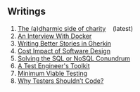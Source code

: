 ## Writings

<ol>

<li><a href=https://github.com/justcli/writings/wiki/The-(a)dharmic-side-of-charity>The (a)dharmic side of charity</a> &nbsp;&nbsp;&nbsp;(latest) </li>
<li><a href=https://github.com/justcli/writings/wiki/An-Interview-With-Docker>An Interview With Docker</a></li>
<li><a href=https://github.com/justcli/writings/wiki/Writing-Better-Stories-In-Gherkin>Writing Better Stories in Gherkin</a> </li>
<li><a href=https://github.com/justcli/writings/wiki/Cost-Impact-of-Software-Design>Cost Impact of Software Design</a> </li>
<li><a href=https://github.com/justcli/writings/wiki/Solving-the-SQL-or-NoSQL-Conundrum>Solving the SQL or NoSQL Conundrum</a> </li>
<li><a href=https://github.com/justcli/writings/wiki/A-Software-Tester's-Toolkit>A Test Engineer's Toolkit</a> </li>
<li><a href=https://github.com/justcli/writings/wiki/Minimum-Viable-Testing>Minimum Viable Testing</a> </li>
<li><a href=https://github.com/justcli/writings/blob/main/Why%20Testers%20Shouldn't%20Code.md>Why Testers Shouldn’t Code?</a></li>

</ol>
